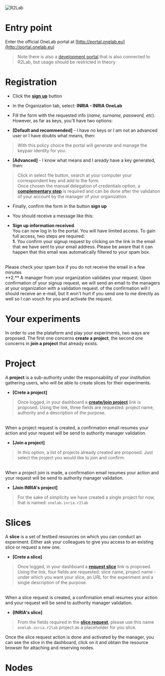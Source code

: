 ![R2Lab](https://onelab.eu/static/images/onelab.png)

# Entry point
Enter the official OneLab portal at [http://portal.onelab.eu](http://portal.onelab.eu)

> Note there is also a [development portal](http://dev.myslice.info) that is also connected to R2Lab, but usage should be restricted in theory

# Registration

- Click the **[sign up](http://dev.myslice.info/register)** button 
- In the Organization tab, select: **INRIA - INRIA OneLab**
- Fill the form with the requested info (*name, surname, password, etc*). However, as far as keys, you'll have two options:

 - **[Default and recommended]** -  I have no keys or I am not an advanced user or I have doubts what means, then:
> With this policy choice the portal will generate and manage the keypair identity for you.

 - **[Advanced]** -  I know what means and I aready have a key generated, then:
> Click in select file button, search at your computer your correspondent key and add to the form.<br>
Once chosen the manual delegation of credentials option, a **[complementary step](https://portal.onelab.eu/portal/manual_delegation)** is required and can be done after the validation of your account by the manager of your organization.

- Finally, confirm the form in the button **sign up**

- You should receive a message like this:<br>
 - **Sign up information received**.
<br>You can now log in to the portal. You will have limited access.
To gain full access, two steps are required:
<br> **1.** You confirm your signup request by clicking on the link in the email that we have sent to your email address.
Please be aware that it can happen that this email was automatically filtered to your spam box. 
<br>
Please check your spam box if you do not receive the email in a few minutes
<br>
**2.** A manager from your organization validates your request. Upon confirmation of your signup request,
we will send an email to the managers at your organization with a validation request.
of the confirmation will I should receive an e-mail, but it won't hurt if you send one to me directly as well so I can vouch for you and activate the request.

# Your experiments
In order to use the plataform and play your experiments, two ways are proposed. The first one concerns **create a project**, the second one concerns in **join a project** that already exists.

# Project
A **project** is a sub-authority under the responsability of your institution gathering users, who will be able to create slices for their experiments.

- **[Crete a project]**
  
 > Once logged, in your dashboard a **[create/join project](https://portal.onelab.eu/portal/project_request/)** link is proposed. 
Using the link, three fields are requested: project name, authority and a description of the purpose.
<br>
When a project request is created, a confirmation email resumes your action and your request will be send to authority manager validation.

- **[Join a project]**
> In this option, a list of projects already created are proposed. Just select the project you would like to join and confirm. 
<br>
When a project join is made, a confirmation email resumes your action and your request will be send to authority manager validation.

- **[Join INRIA's project]**
> For the sake of simplicity we have created a single project for now, that is named: `onelab.inria.r2lab`	

# Slices
A **slice** is a set of testbed resources on which you can conduct an experiment. 
Either ask your colleagues to give you access to an existing slice or request a new one.

- **[Crete a slice]**
> Once logged, in your dashboard a **[request slice](https://portal.onelab.eu/portal/slice_request/)** link is proposed. 
Using the link, four fields are requested: slice name, project name - under which you want your slice, an URL for the experiment and a single description of the purpose.
<br>
When a slice request is created, a confirmation email resumes your action and your request will be send to authority manager validation.

- **[INRIA's slice]**
 > From the fields required in the **[slice request](https://portal.onelab.eu/portal/slice_request/)**, please use this name `onelab.inria.r2lab` project as a placeholder for you slice.

Once the slice request action is done and activated by the manager, you can see the slice in the dashboard, click on it and obtain the resource browser for attaching and reserving nodes.

# Nodes

